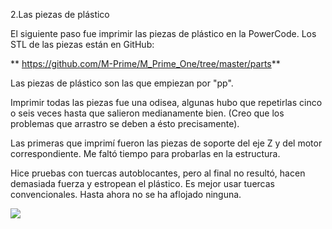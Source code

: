 2.Las piezas de plástico

El siguiente paso fue imprimir las piezas de plástico en la PowerCode.
Los STL de las piezas están en GitHub:

   ** https://github.com/M-Prime/M_Prime_One/tree/master/parts**
    
Las piezas de plástico son las que empiezan por "pp". 

Imprimir todas las piezas fue una odisea, algunas hubo que repetirlas cinco o seis veces hasta que salieron medianamente bien. (Creo que los problemas que arrastro se deben a ésto precisamente).

Las primeras que imprimí fueron las piezas de soporte del eje Z y del motor correspondiente.
Me faltó tiempo para probarlas en la estructura.

Hice pruebas con tuercas autoblocantes, pero al final no resultó, hacen demasiada fuerza y estropean el plástico. Es mejor usar tuercas convencionales. Hasta ahora no se ha aflojado ninguna.

![](https://lh3.googleusercontent.com/SH4OUsrfvPVOGDl1ahGHn-XSzPzJmZPId5w5Nf6L4TiTMO5IrHB5LXc6_YQ5tJMmjNJ4n0m-oA=w1920-h1080-rw-no)

